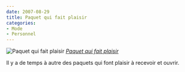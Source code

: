 ```yaml
---
date: 2007-08-29
title: Paquet qui fait plaisir
categories:
- Mode
- Personnel
---
```

 <img src="https://farm2.static.flickr.com/1245/1268345457_1b5393da57.jpg" alt="Paquet qui fait plaisir" />
<em><a href="https://www.flickr.com/photos/alienlebarge/1268345457/" title="photo sharing">Paquet qui fait plaisir</a></em>

Il y a de temps à autre des paquets qui font plaisir à recevoir et ouvrir.
